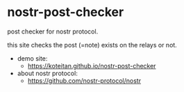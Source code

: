 # nostr-post-checker 

post checker for nostr protocol.

this site checks the post (=note) exists on the relays or not.

- demo site:
  - https://koteitan.github.io/nostr-post-checker
- about nostr protocol:
  - https://github.com/nostr-protocol/nostr
